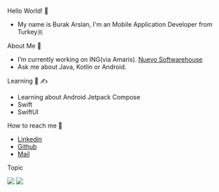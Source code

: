 Hello World! 👋
- My name is Burak Arslan, I'm an Mobile Application Developer from Turkey🇷

About Me 👋
- I’m currently working on ING(via Amaris). [Nuevo Softwarehouse](@ING)
- Ask me about Java, Kotlin or Android.

Learning 📝  ✍️
- Learning about Android Jetpack Compose
- Swift
- SwiftUI

How to reach me 👀 
 - [Linkedin](https://www.linkedin.com/in/burak-arslan-ab2358a1)
 - [Github](https://github.com/Burak-Arslan/Burak-Arslan)
 - [Mail](burakarslanbilisim@gmail.com)

Topic

<img src="https://github-readme-stats.vercel.app/api?username=Burak-Arslan&show_icons=true&theme=radical">
<img src="https://github-readme-stats.vercel.app/api/top-langs/?username=Burak-Arslan&layout=compact">



